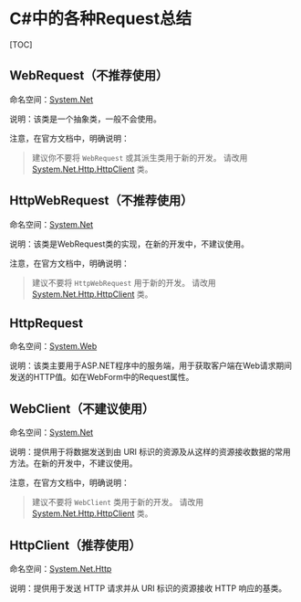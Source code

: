 # C#中的各种Request总结

[TOC]

## WebRequest（不推荐使用）

命名空间：[System.Net](https://docs.microsoft.com/zh-cn/dotnet/api/system.net?view=netframework-4.7.2)

说明：该类是一个抽象类，一般不会使用。

注意，在官方文档中，明确说明：

> 建议你不要将 `WebRequest` 或其派生类用于新的开发。 请改用 [System.Net.Http.HttpClient](https://docs.microsoft.com/zh-cn/dotnet/api/system.net.http.httpclient?view=netframework-4.7.2) 类。



## HttpWebRequest（不推荐使用）

命名空间：[System.Net](https://docs.microsoft.com/zh-cn/dotnet/api/system.net?view=netframework-4.7.2)

说明：该类是WebRequest类的实现，在新的开发中，不建议使用。

注意，在官方文档中，明确说明：

> 建议不要将 `HttpWebRequest` 用于新的开发。 请改用 [System.Net.Http.HttpClient](https://docs.microsoft.com/zh-cn/dotnet/api/system.net.http.httpclient?view=netframework-4.7.2) 类。



## HttpRequest

命名空间：[System.Web](https://docs.microsoft.com/zh-cn/dotnet/api/system.web?view=netframework-4.8)

说明：该类主要用于ASP.NET程序中的服务端，用于获取客户端在Web请求期间发送的HTTP值。如在WebForm中的Request属性。



## WebClient（不建议使用）

命名空间：[System.Net](https://docs.microsoft.com/zh-cn/dotnet/api/system.net?view=netframework-4.8)

说明：提供用于将数据发送到由 URI 标识的资源及从这样的资源接收数据的常用方法。在新的开发中，不建议使用。

注意，在官方文档中，明确说明：

> 建议不要将 `WebClient` 类用于新的开发。 请改用 [System.Net.Http.HttpClient](https://docs.microsoft.com/zh-cn/dotnet/api/system.net.http.httpclient?view=netframework-4.8) 类。



## HttpClient（推荐使用）

命名空间：[System.Net.Http](https://docs.microsoft.com/zh-cn/dotnet/api/system.net.http?view=netframework-4.8)

说明：提供用于发送 HTTP 请求并从 URI 标识的资源接收 HTTP 响应的基类。